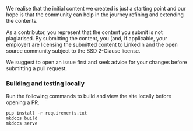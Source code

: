 We realise that the initial content we created is just a starting point and our hope is that the community can help in the journey refining and extending the contents.

As a contributor, you represent that the content you submit is not plagiarised. By submitting the content, you (and, if applicable, your employer) are licensing the submitted content to LinkedIn and the open source community subject to the BSD 2-Clause license.

We suggest to open an issue first and seek advice for your changes before submitting a pull request.

### Building and testing locally
Run the following commands to build and view the site locally before opening a PR.

```
pip install -r requirements.txt
mkdocs build
mkdocs serve
```